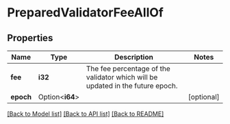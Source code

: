 # PreparedValidatorFeeAllOf

## Properties

Name | Type | Description | Notes
------------ | ------------- | ------------- | -------------
**fee** | **i32** | The fee percentage of the validator which will be updated in the future epoch. | 
**epoch** | Option<**i64**> |  | [optional]

[[Back to Model list]](../README.md#documentation-for-models) [[Back to API list]](../README.md#documentation-for-api-endpoints) [[Back to README]](../README.md)


